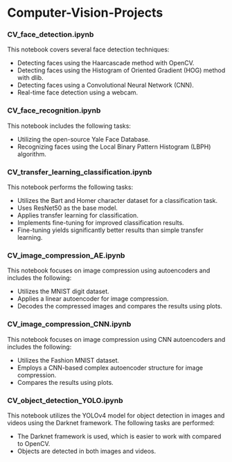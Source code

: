 # Computer-Vision-Projects

### CV_face_detection.ipynb
This notebook covers several face detection techniques:
- Detecting faces using the Haarcascade method with OpenCV.
- Detecting faces using the Histogram of Oriented Gradient (HOG) method with dlib.
- Detecting faces using a Convolutional Neural Network (CNN).
- Real-time face detection using a webcam.

### CV_face_recognition.ipynb
This notebook includes the following tasks:
- Utilizing the open-source Yale Face Database.
- Recognizing faces using the Local Binary Pattern Histogram (LBPH) algorithm.

### CV_transfer_learning_classification.ipynb
This notebook performs the following tasks:
- Utilizes the Bart and Homer character dataset for a classification task.
- Uses ResNet50 as the base model.
- Applies transfer learning for classification.
- Implements fine-tuning for improved classification results.
- Fine-tuning yields significantly better results than simple transfer learning.

### CV_image_compression_AE.ipynb
This notebook focuses on image compression using autoencoders and includes the following:
- Utilizes the MNIST digit dataset.
- Applies a linear autoencoder for image compression.
- Decodes the compressed images and compares the results using plots.
 
### CV_image_compression_CNN.ipynb
This notebook focuses on image compression using CNN autoencoders and includes the following:
- Utilizes the Fashion MNIST dataset.
- Employs a CNN-based complex autoencoder structure for image compression.
- Compares the results using plots.

### CV_object_detection_YOLO.ipynb
This notebook utilizes the YOLOv4 model for object detection in images and videos using the Darknet framework. The following tasks are performed:
- The Darknet framework is used, which is easier to work with compared to OpenCV.
- Objects are detected in both images and videos.
